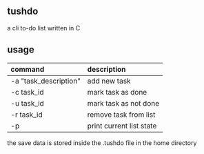 ## tushdo
a cli to-do list written in C

## usage
| command | description  |
|:---|:---|
| -a "task_description" | add new task |
| -c task_id | mark task as done |
| -u task_id | mark task as not done |
| -r task_id | remove task from list |
| -p | print current list state |

the save data is stored inside the .tushdo file in the home directory
